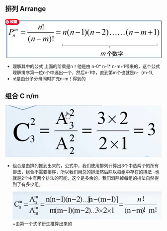 ## 排列  Arrange
![](2022-08-31-21-20-45.png)
+ 理解其中的公式 上面的阶乘是n！他是由 n-0* n-1* n-m+1带来的，这个公式理解排序第一位n个中选出一个，然后n-1中，直到第m个也就是n-（m-1),
+ n!是由分子分母同时扩充n-m！得到的

## 组合 C n/m
![](2022-08-31-21-28-53.png)
+ 组合是由排列推到出来的，公式中，我们使用排列计算出3个中选两个的所有排法，组合不需要排序，所以我们用总的排法然后除以每组中存在的排法   -也就是2个中有两个排法的可能，这个是多余的。我们消除掉每组的排法自然得到了有多少组。
  
  ![](2022-08-31-21-32-44.png)
  +由第一个式子衍生推算出来的
